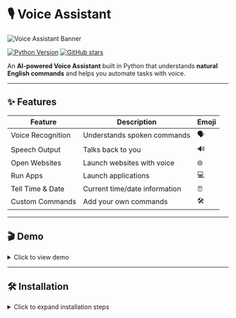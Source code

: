 # 🎙️ Voice Assistant

![Voice Assistant Banner](assets/banner.png)  

[![Python Version](https://img.shields.io/badge/python-3.12-blue?logo=python)](https://www.python.org/) 
[![GitHub stars](https://img.shields.io/github/stars/yPrashanth1984-sudo/voice-assistant?style=social)](https://github.com/yPrashanth1984-sudo/voice-assistant/stargazers)

An **AI-powered Voice Assistant** built in Python that understands **natural English commands** and helps you automate tasks with voice.  

---

## ✨ Features

| Feature | Description | Emoji |
|---------|-------------|-------|
| Voice Recognition | Understands spoken commands | 🗣️ |
| Speech Output | Talks back to you | 🔊 |
| Open Websites | Launch websites with voice | 🌐 |
| Run Apps | Launch applications | 💻 |
| Tell Time & Date | Current time/date information | ⏰ |
| Custom Commands | Add your own commands | 🛠️ |

---

## 🎬 Demo

<details>
<summary>Click to view demo</summary>

![Voice Assistant Demo](assets/demo.gif)  

Or watch on [YouTube](https://www.youtube.com/).  

</details>

---

## 🛠️ Installation

<details>
<summary>Click to expand installation steps</summary>

1. **Clone the repository**
```bash
git clone https://github.com/yPrashanth1984-sudo/voice-assistant.git
cd voice-assistant
